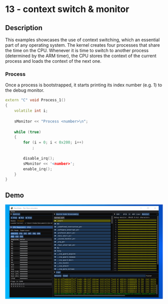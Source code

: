 # 13 - context switch & monitor

## Description

This examples showcases the use of context switching, which an essential part of any operating system. The kernel creates four processes that share the time on the CPU. Whenever it is time to switch to another process (determined by the ARM timer), the CPU stores the context of the current process and loads the context of the next one.

### Process

Once a process is bootstrapped, it starts printing its index number (e.g. 1) to the debug monitor.

```c++
extern "C" void Process_1()
{
    volatile int i;

    sMonitor << "Process <number>\n";

    while (true)
    {
        for (i = 0; i < 0x200; i++)
            ;

        disable_irq();
        sMonitor << '<number>';
        enable_irq();
    }
}
```

## Demo

<img src="../../misc/screenshots/examples/13-context_switch_monitor.gif">